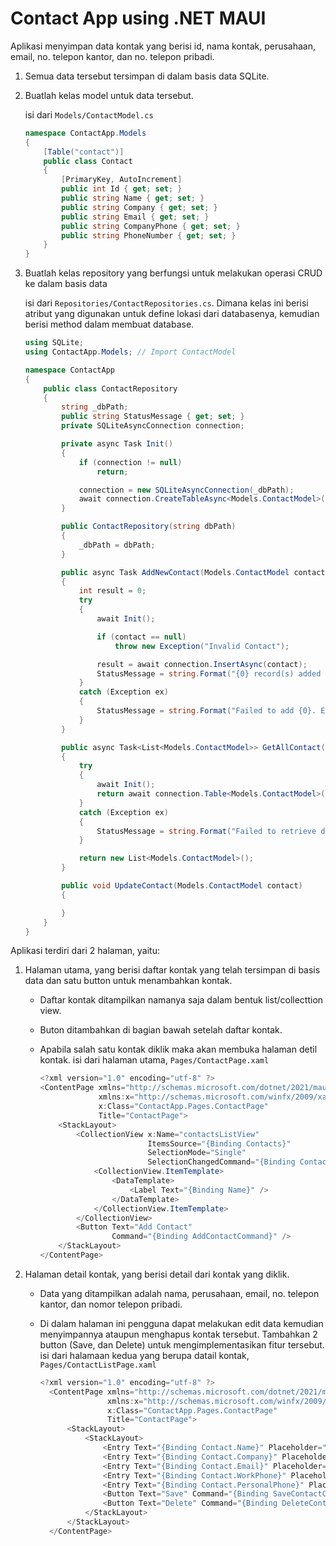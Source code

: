 # Contact App using .NET MAUI

Aplikasi menyimpan data kontak yang berisi id, nama kontak, perusahaan, email, no. telepon 
kantor, dan no. telepon pribadi.
1. Semua data tersebut tersimpan di dalam basis data SQLite.
2. Buatlah kelas model untuk data tersebut.

    isi dari `Models/ContactModel.cs`

    ```csharp
    namespace ContactApp.Models
    {
        [Table("contact")]
        public class Contact
        {
            [PrimaryKey, AutoIncrement]
            public int Id { get; set; }
            public string Name { get; set; }
            public string Company { get; set; }
            public string Email { get; set; }
            public string CompanyPhone { get; set; }
            public string PhoneNumber { get; set; }
        }
    }
    ```

3. Buatlah kelas repository yang berfungsi untuk melakukan operasi CRUD ke dalam basis 
data

    isi dari `Repositories/ContactRepositories.cs`. Dimana kelas ini berisi atribut yang digunakan untuk define lokasi dari databasenya, kemudian berisi method dalam membuat database.

    ```csharp
    using SQLite;
    using ContactApp.Models; // Import ContactModel

    namespace ContactApp
    {
        public class ContactRepository
        {
            string _dbPath;
            public string StatusMessage { get; set; }
            private SQLiteAsyncConnection connection;

            private async Task Init()
            {
                if (connection != null)
                    return;

                connection = new SQLiteAsyncConnection(_dbPath);
                await connection.CreateTableAsync<Models.ContactModel>();
            }

            public ContactRepository(string dbPath)
            {
                _dbPath = dbPath;
            }

            public async Task AddNewContact(Models.ContactModel contact)
            {
                int result = 0;
                try
                {
                    await Init();

                    if (contact == null)
                        throw new Exception("Invalid Contact");

                    result = await connection.InsertAsync(contact);
                    StatusMessage = string.Format("{0} record(s) added (Name: {1})", result, contact.Name);
                }
                catch (Exception ex)
                {
                    StatusMessage = string.Format("Failed to add {0}. Error: {1}", contact.Name, ex.Message);
                }
            }

            public async Task<List<Models.ContactModel>> GetAllContact()
            {
                try
                {
                    await Init();
                    return await connection.Table<Models.ContactModel>().ToListAsync();
                }
                catch (Exception ex)
                {
                    StatusMessage = string.Format("Failed to retrieve data. {0}", ex.Message);
                }

                return new List<Models.ContactModel>();
            }

            public void UpdateContact(Models.ContactModel contact)
            {

            }
        }
    }
    ```
    
Aplikasi terdiri dari 2 halaman, yaitu:
1. Halaman utama, yang berisi daftar kontak yang telah tersimpan di basis data dan satu 
button untuk menambahkan kontak.
    - Daftar kontak ditampilkan namanya saja dalam bentuk list/collecttion view.
    - Buton ditambahkan di bagian bawah setelah daftar kontak.
    - Apabila salah satu kontak diklik maka akan membuka halaman detil kontak.
    isi dari halaman utama, `Pages/ContactPage.xaml`
    
        ```csharp
        <?xml version="1.0" encoding="utf-8" ?>
        <ContentPage xmlns="http://schemas.microsoft.com/dotnet/2021/maui"
                     xmlns:x="http://schemas.microsoft.com/winfx/2009/xaml"
                     x:Class="ContactApp.Pages.ContactPage"
                     Title="ContactPage">
            <StackLayout>
                <CollectionView x:Name="contactsListView"
                                ItemsSource="{Binding Contacts}"
                                SelectionMode="Single"
                                SelectionChangedCommand="{Binding ContactSelectedCommand}">
                    <CollectionView.ItemTemplate>
                        <DataTemplate>
                            <Label Text="{Binding Name}" />
                        </DataTemplate>
                    </CollectionView.ItemTemplate>
                </CollectionView>
                <Button Text="Add Contact"
                        Command="{Binding AddContactCommand}" />
            </StackLayout>
        </ContentPage>
        ```
2. Halaman detail kontak, yang berisi detail dari kontak yang diklik.
    - Data yang ditampilkan adalah nama, perusahaan, email, no. telepon kantor, dan nomor telepon pribadi.
    - Di dalam halaman ini pengguna dapat melakukan edit data kemudian 
      menyimpannya ataupun menghapus kontak tersebut. Tambahkan 2 button 
      (Save, dan Delete) untuk mengimplementasikan fitur tersebut.
      isi dari halamaan kedua yang berupa datail kontak, `Pages/ContactListPage.xaml`
      
      ```csharp
      <?xml version="1.0" encoding="utf-8" ?>
        <ContentPage xmlns="http://schemas.microsoft.com/dotnet/2021/maui"
                     xmlns:x="http://schemas.microsoft.com/winfx/2009/xaml"
                     x:Class="ContactApp.Pages.ContactPage"
                     Title="ContactPage">
            <StackLayout>
                <StackLayout>
                    <Entry Text="{Binding Contact.Name}" Placeholder="Name" />
                    <Entry Text="{Binding Contact.Company}" Placeholder="Company" />
                    <Entry Text="{Binding Contact.Email}" Placeholder="Email" />
                    <Entry Text="{Binding Contact.WorkPhone}" Placeholder="Work Phone" />
                    <Entry Text="{Binding Contact.PersonalPhone}" Placeholder="Personal Phone" />
                    <Button Text="Save" Command="{Binding SaveContactCommand}" />
                    <Button Text="Delete" Command="{Binding DeleteContactCommand}" />
                </StackLayout>
            </StackLayout>
        </ContentPage>
      ```
